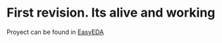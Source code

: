 <h1>First revision. Its alive and working</h1>
<p> Proyect can be found in <a href='https://easyeda.com/diegozalez/3a-led'> EasyEDA </a>
